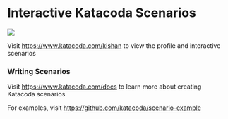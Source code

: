 # Interactive Katacoda Scenarios

[![](http://shields.katacoda.com/katacoda/kishan/count.svg)](https://www.katacoda.com/kishan "Get your profile on Katacoda.com")

Visit https://www.katacoda.com/kishan to view the profile and interactive scenarios

### Writing Scenarios
Visit https://www.katacoda.com/docs to learn more about creating Katacoda scenarios

For examples, visit https://github.com/katacoda/scenario-example

